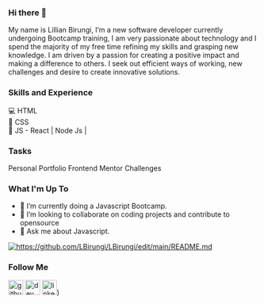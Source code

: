 ### Hi there 👋

My name is Lillian Birungi, I’m a new software developer currently undergoing Bootcamp training, I am very passionate about technology and I spend the majority of my free time refining my skills and grasping new knowledge. I am driven by a passion for creating a positive impact and making a difference to others. I seek out efficient ways of working, new challenges and desire to create innovative solutions.

### Skills and Experience
💻 HTML <BR>
📱 CSS <br>
📳 JS - React | Node Js |

### Tasks
Personal Portfolio
Frontend Mentor Challenges

### What I'm Up To
- 🌱 I’m currently doing a Javascript Bootcamp.
- 👯 I’m looking to collaborate on coding projects and contribute to opensource
- 💬 Ask me about Javascript.

<a href="https://github.com/LBirungi/github-readme-stats"><img align="center" src="https://github-readme-stats.vercel.app/api?username=LBirungi&show_icons=true&include_all_commits=true&theme=buefy&hide_border=true" alt="https://github.com/LBirungi/LBirungi/edit/main/README.md"/></a>

### Follow Me
[<img src='https://cdn.jsdelivr.net/npm/simple-icons@3.0.1/icons/github.svg' alt='github' height='30'>](https://github.com/LBirung) 
[<img src='https://cdn.jsdelivr.net/npm/simple-icons@3.0.1/icons/dev-dot-to.svg' alt='dev' height='30'>](https://dev.to/LBirungi) 
[<img src='https://cdn.jsdelivr.net/npm/simple-icons@3.0.1/icons/linkedin.svg' alt='linkedin' height='30'>](https://www.linkedin.com/in/lillian-birungi-6684b440/))





